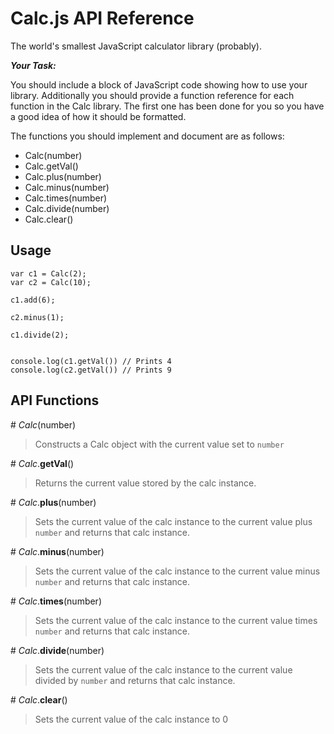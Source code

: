# Calc.js API Reference

The world's smallest JavaScript calculator library (probably).

***Your Task:***

You should include a block of JavaScript code showing how to use your library. Additionally you should provide a function reference for each function in the Calc library. The first one has been done for you so you have a good idea of how it should be formatted.

The functions you should implement and document are as follows:

- Calc(number)
- Calc.getVal()
- Calc.plus(number)
- Calc.minus(number)
- Calc.times(number)
- Calc.divide(number)
- Calc.clear()



## Usage

```
var c1 = Calc(2);
var c2 = Calc(10);

c1.add(6);

c2.minus(1);

c1.divide(2);


console.log(c1.getVal()) // Prints 4
console.log(c2.getVal()) // Prints 9
```

## API Functions



\# *Calc*(number)

> Constructs a Calc object with the current value set to `number`

\# *Calc*.**getVal**()
> Returns the current value stored by the calc instance.

\# *Calc*.**plus**(number)
> Sets the current value of the calc instance to the current value plus `number` and returns that calc instance.

\# *Calc*.**minus**(number)
> Sets the current value of the calc instance to the current value minus `number` and returns that calc instance.


\# *Calc*.**times**(number)
> Sets the current value of the calc instance to the current value times `number` and returns that calc instance.

\# *Calc*.**divide**(number)
> Sets the current value of the calc instance to the current value divided by `number` and returns that calc instance.

\# *Calc*.**clear**()
> Sets the current value of the calc instance to 0
